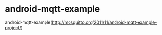 # android-mqtt-example
android-mqtt-example(http://mosquitto.org/2011/11/android-mqtt-example-project/)
